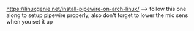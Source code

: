 https://linuxgenie.net/install-pipewire-on-arch-linux/ --> follow this one along to setup pipewire properly, also don't forget to lower the mic sens when you set it up
